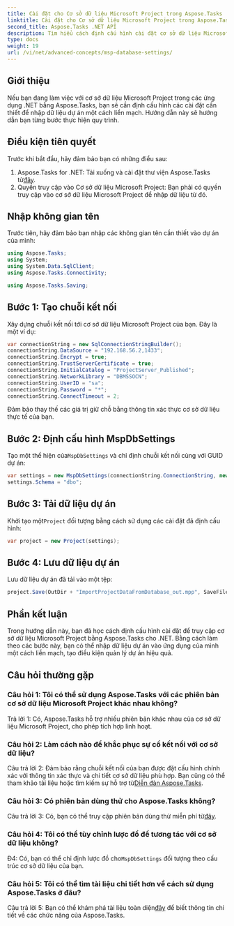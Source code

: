 ```yaml
---
title: Cài đặt cho Cơ sở dữ liệu Microsoft Project trong Aspose.Tasks
linktitle: Cài đặt cho Cơ sở dữ liệu Microsoft Project trong Aspose.Tasks
second_title: Aspose.Tasks .NET API
description: Tìm hiểu cách định cấu hình cài đặt cơ sở dữ liệu Microsoft Project bằng Aspose.Tasks để tích hợp liền mạch vào các ứng dụng .NET.
type: docs
weight: 19
url: /vi/net/advanced-concepts/msp-database-settings/
---
```

## Giới thiệu

Nếu bạn đang làm việc với cơ sở dữ liệu Microsoft Project trong các ứng dụng .NET bằng Aspose.Tasks, bạn sẽ cần định cấu hình các cài đặt cần thiết để nhập dữ liệu dự án một cách liền mạch. Hướng dẫn này sẽ hướng dẫn bạn từng bước thực hiện quy trình.

## Điều kiện tiên quyết

Trước khi bắt đầu, hãy đảm bảo bạn có những điều sau:

1.  Aspose.Tasks for .NET: Tải xuống và cài đặt thư viện Aspose.Tasks từ[đây](https://releases.aspose.com/tasks/net/).
2. Quyền truy cập vào Cơ sở dữ liệu Microsoft Project: Bạn phải có quyền truy cập vào cơ sở dữ liệu Microsoft Project để nhập dữ liệu từ đó.

## Nhập không gian tên

Trước tiên, hãy đảm bảo bạn nhập các không gian tên cần thiết vào dự án của mình:

```csharp
using Aspose.Tasks;
using System;
using System.Data.SqlClient;
using Aspose.Tasks.Connectivity;

using Aspose.Tasks.Saving;
```

## Bước 1: Tạo chuỗi kết nối

Xây dựng chuỗi kết nối tới cơ sở dữ liệu Microsoft Project của bạn. Đây là một ví dụ:

```csharp
var connectionString = new SqlConnectionStringBuilder();
connectionString.DataSource = "192.168.56.2,1433";
connectionString.Encrypt = true;
connectionString.TrustServerCertificate = true;
connectionString.InitialCatalog = "ProjectServer_Published";
connectionString.NetworkLibrary = "DBMSSOCN";
connectionString.UserID = "sa";
connectionString.Password = "*";
connectionString.ConnectTimeout = 2;
```

Đảm bảo thay thế các giá trị giữ chỗ bằng thông tin xác thực cơ sở dữ liệu thực tế của bạn.

## Bước 2: Định cấu hình MspDbSettings

 Tạo một thể hiện của`MspDbSettings` và chỉ định chuỗi kết nối cùng với GUID dự án:

```csharp
var settings = new MspDbSettings(connectionString.ConnectionString, new Guid("E6426C44-D6CB-4B9C-AF16-48910ACE0F54"));
settings.Schema = "dbo";
```

## Bước 3: Tải dữ liệu dự án

 Khởi tạo một`Project` đối tượng bằng cách sử dụng các cài đặt đã định cấu hình:

```csharp
var project = new Project(settings);
```

## Bước 4: Lưu dữ liệu dự án

Lưu dữ liệu dự án đã tải vào một tệp:

```csharp
project.Save(OutDir + "ImportProjectDataFromDatabase_out.mpp", SaveFileFormat.Mpp);
```

## Phần kết luận

Trong hướng dẫn này, bạn đã học cách định cấu hình cài đặt để truy cập cơ sở dữ liệu Microsoft Project bằng Aspose.Tasks cho .NET. Bằng cách làm theo các bước này, bạn có thể nhập dữ liệu dự án vào ứng dụng của mình một cách liền mạch, tạo điều kiện quản lý dự án hiệu quả.

## Câu hỏi thường gặp

### Câu hỏi 1: Tôi có thể sử dụng Aspose.Tasks với các phiên bản cơ sở dữ liệu Microsoft Project khác nhau không?

Trả lời 1: Có, Aspose.Tasks hỗ trợ nhiều phiên bản khác nhau của cơ sở dữ liệu Microsoft Project, cho phép tích hợp linh hoạt.

### Câu hỏi 2: Làm cách nào để khắc phục sự cố kết nối với cơ sở dữ liệu?

Câu trả lời 2: Đảm bảo rằng chuỗi kết nối của bạn được đặt cấu hình chính xác với thông tin xác thực và chi tiết cơ sở dữ liệu phù hợp. Bạn cũng có thể tham khảo tài liệu hoặc tìm kiếm sự hỗ trợ từ[Diễn đàn Aspose.Tasks](https://forum.aspose.com/c/tasks/15).

### Câu hỏi 3: Có phiên bản dùng thử cho Aspose.Tasks không?

 Câu trả lời 3: Có, bạn có thể truy cập phiên bản dùng thử miễn phí từ[đây](https://releases.aspose.com/).

### Câu hỏi 4: Tôi có thể tùy chỉnh lược đồ để tương tác với cơ sở dữ liệu không?

 Đ4: Có, bạn có thể chỉ định lược đồ cho`MspDbSettings` đối tượng theo cấu trúc cơ sở dữ liệu của bạn.

### Câu hỏi 5: Tôi có thể tìm tài liệu chi tiết hơn về cách sử dụng Aspose.Tasks ở đâu?

 Câu trả lời 5: Bạn có thể khám phá tài liệu toàn diện[đây](https://reference.aspose.com/tasks/net/) để biết thông tin chi tiết về các chức năng của Aspose.Tasks.